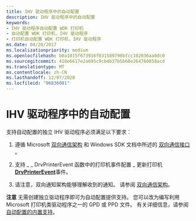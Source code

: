 ```yaml
---
title: IHV 驱动程序中的自动配置
description: IHV 驱动程序中的自动配置
keywords:
- IHV 驱动程序自动配置 WDK 打印机
- 自动配置 WDK 打印机，IHV 驱动程序
- 打印机自动配置 WDK 打印机，IHV 驱动程序
ms.date: 04/20/2017
ms.localizationpriority: medium
ms.openlocfilehash: b0a1015f673916f031589790bfcc102036aa0dc0
ms.sourcegitcommit: 418e6617e2a695c9cb4b37b5b60e264760858acd
ms.translationtype: MT
ms.contentlocale: zh-CN
ms.lasthandoff: 12/07/2020
ms.locfileid: "96836081"
---
```

# <a name="autoconfiguration-in-an-ihv-driver"></a>IHV 驱动程序中的自动配置


支持自动配置的独立 IHV 驱动程序必须满足以下要求：

1.  遵循 Microsoft [双向通信架构](./bidi-communications-schema-reference.md) 和 Windows SDK 文档中所述的 [双向通信接口](/windows-hardware/drivers/ddi/_print/index) 。

2.  支持 \_ \_ DrvPrinterEvent 函数中的打印机事件配置 \_ 更新打印机 [**DrvPrinterEvent**](/windows-hardware/drivers/ddi/winddiui/nf-winddiui-drvprinterevent)事件。

3.  请注意，双向通知架构能够理解收到的通知。 请参阅 [双向通信架构](bidirectional-communication-schema.md)。

**注意**  无需创建独立驱动程序即可为自动配置提供支持。 您可以改为编写利用 Microsoft 打印机类驱动程序之一的 GPD 或 PPD 文件。 有关详细信息，请参阅 [自动配置的内置支持](in-box-support-for-autoconfiguration.md)。

 

 

